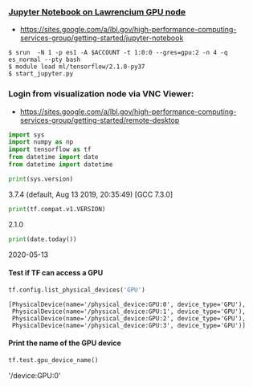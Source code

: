 ### [Jupyter Notebook on Lawrencium GPU node](https://github.com/lbnl-science-it/Lawrencium/blob/master/jupyter_gpu_tensorflow_2.1.ipynb)
* https://sites.google.com/a/lbl.gov/high-performance-computing-services-group/getting-started/jupyter-notebook

```shell
$ srun  -N 1 -p es1 -A $ACCOUNT -t 1:0:0 --gres=gpu:2 -n 4 -q es_normal --pty bash
$ module load ml/tensorflow/2.1.0-py37
$ start_jupyter.py
```
### Login from visualization node via VNC Viewer:
* https://sites.google.com/a/lbl.gov/high-performance-computing-services-group/getting-started/remote-desktop


```python
import sys
import numpy as np
import tensorflow as tf
from datetime import date
from datetime import datetime
```


```python
print(sys.version)
```

3.7.4 (default, Aug 13 2019, 20:35:49) 
[GCC 7.3.0]



```python
print(tf.compat.v1.VERSION)
```

2.1.0



```python
print(date.today())
```

2020-05-13


#### Test if TF can access a GPU


```python
tf.config.list_physical_devices('GPU')
```




    [PhysicalDevice(name='/physical_device:GPU:0', device_type='GPU'),
     PhysicalDevice(name='/physical_device:GPU:1', device_type='GPU'),
     PhysicalDevice(name='/physical_device:GPU:2', device_type='GPU'),
     PhysicalDevice(name='/physical_device:GPU:3', device_type='GPU')]



#### Print the name of the GPU device


```python
tf.test.gpu_device_name()
```

'/device:GPU:0'
